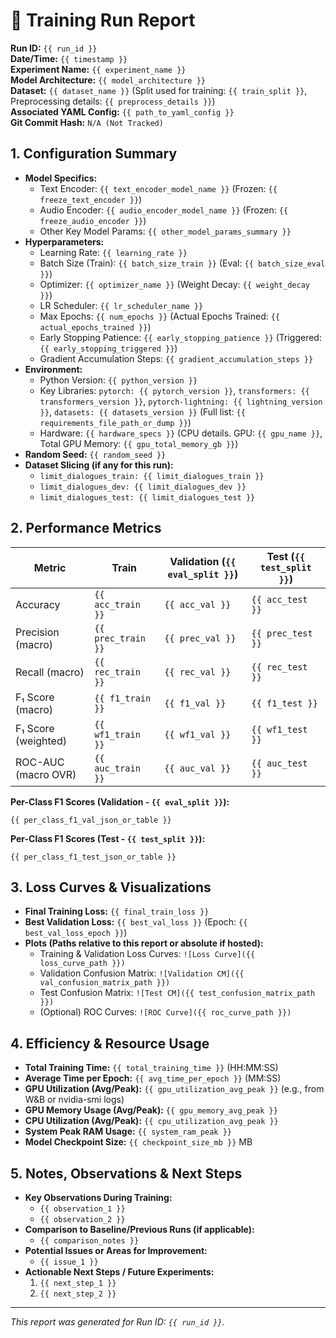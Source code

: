 # 📝 Training Run Report

**Run ID:** `{{ run_id }}`  
**Date/Time:** `{{ timestamp }}`  
**Experiment Name:** `{{ experiment_name }}`  
**Model Architecture:** `{{ model_architecture }}`  
**Dataset:** `{{ dataset_name }}` (Split used for training: `{{ train_split }}`, Preprocessing details: `{{ preprocess_details }}`)  
**Associated YAML Config:** `{{ path_to_yaml_config }}`  
**Git Commit Hash:** `N/A (Not Tracked)`

## 1. Configuration Summary

*   **Model Specifics:**
    *   Text Encoder: `{{ text_encoder_model_name }}` (Frozen: `{{ freeze_text_encoder }}`)
    *   Audio Encoder: `{{ audio_encoder_model_name }}` (Frozen: `{{ freeze_audio_encoder }}`)
    *   Other Key Model Params: `{{ other_model_params_summary }}`
*   **Hyperparameters:**
    *   Learning Rate: `{{ learning_rate }}`
    *   Batch Size (Train): `{{ batch_size_train }}` (Eval: `{{ batch_size_eval }}`)
    *   Optimizer: `{{ optimizer_name }}` (Weight Decay: `{{ weight_decay }}`)
    *   LR Scheduler: `{{ lr_scheduler_name }}`
    *   Max Epochs: `{{ num_epochs }}` (Actual Epochs Trained: `{{ actual_epochs_trained }}`)
    *   Early Stopping Patience: `{{ early_stopping_patience }}` (Triggered: `{{ early_stopping_triggered }}`)
    *   Gradient Accumulation Steps: `{{ gradient_accumulation_steps }}`
*   **Environment:**
    *   Python Version: `{{ python_version }}`
    *   Key Libraries: `pytorch: {{ pytorch_version }}`, `transformers: {{ transformers_version }}`, `pytorch-lightning: {{ lightning_version }}`, `datasets: {{ datasets_version }}` (Full list: `{{ requirements_file_path_or_dump }}`)
    *   Hardware: `{{ hardware_specs }}` (CPU details. GPU: `{{ gpu_name }}`, Total GPU Memory: `{{ gpu_total_memory_gb }}`)
*   **Random Seed:** `{{ random_seed }}`
*   **Dataset Slicing (if any for this run):**
    *   `limit_dialogues_train: {{ limit_dialogues_train }}`
    *   `limit_dialogues_dev: {{ limit_dialogues_dev }}`
    *   `limit_dialogues_test: {{ limit_dialogues_test }}`

## 2. Performance Metrics

| Metric               | Train      | Validation (`{{ eval_split }}`) | Test (`{{ test_split }}`) |
|----------------------|------------|-----------------------|--------------------|
| Accuracy             | `{{ acc_train }}` | `{{ acc_val }}`         | `{{ acc_test }}`     |
| Precision (macro)    | `{{ prec_train }}`| `{{ prec_val }}`        | `{{ prec_test }}`    |
| Recall (macro)       | `{{ rec_train }}` | `{{ rec_val }}`         | `{{ rec_test }}`     |
| F₁ Score (macro)     | `{{ f1_train }}`  | `{{ f1_val }}`          | `{{ f1_test }}`      |
| F₁ Score (weighted)  | `{{ wf1_train }}` | `{{ wf1_val }}`         | `{{ wf1_test }}`     |
| ROC-AUC (macro OVR)  | `{{ auc_train }}` | `{{ auc_val }}`         | `{{ auc_test }}`     |
<!-- Add other relevant metrics, e.g., per-class F1 scores -->

**Per-Class F1 Scores (Validation - `{{ eval_split }}`):**
```
{{ per_class_f1_val_json_or_table }}
```

**Per-Class F1 Scores (Test - `{{ test_split }}`):**
```
{{ per_class_f1_test_json_or_table }}
```

## 3. Loss Curves & Visualizations

*   **Final Training Loss:** `{{ final_train_loss }}`
*   **Best Validation Loss:** `{{ best_val_loss }}` (Epoch: `{{ best_val_loss_epoch }}`)
*   **Plots (Paths relative to this report or absolute if hosted):**
    *   Training & Validation Loss Curves: `![Loss Curve]({{ loss_curve_path }})`
    *   Validation Confusion Matrix: `![Validation CM]({{ val_confusion_matrix_path }})`
    *   Test Confusion Matrix: `![Test CM]({{ test_confusion_matrix_path }})`
    *   (Optional) ROC Curves: `![ROC Curve]({{ roc_curve_path }})`

## 4. Efficiency & Resource Usage

*   **Total Training Time:** `{{ total_training_time }}` (HH:MM:SS)
*   **Average Time per Epoch:** `{{ avg_time_per_epoch }}` (MM:SS)
*   **GPU Utilization (Avg/Peak):** `{{ gpu_utilization_avg_peak }}` (e.g., from W&B or nvidia-smi logs)
*   **GPU Memory Usage (Avg/Peak):** `{{ gpu_memory_avg_peak }}`
*   **CPU Utilization (Avg/Peak):** `{{ cpu_utilization_avg_peak }}`
*   **System Peak RAM Usage:** `{{ system_ram_peak }}`
*   **Model Checkpoint Size:** `{{ checkpoint_size_mb }}` MB

## 5. Notes, Observations & Next Steps

*   **Key Observations During Training:**
    *   `{{ observation_1 }}`
    *   `{{ observation_2 }}`
*   **Comparison to Baseline/Previous Runs (if applicable):**
    *   `{{ comparison_notes }}`
*   **Potential Issues or Areas for Improvement:**
    *   `{{ issue_1 }}`
*   **Actionable Next Steps / Future Experiments:**
    1.  `{{ next_step_1 }}`
    2.  `{{ next_step_2 }}`

---
*This report was generated for Run ID: `{{ run_id }}`.* 